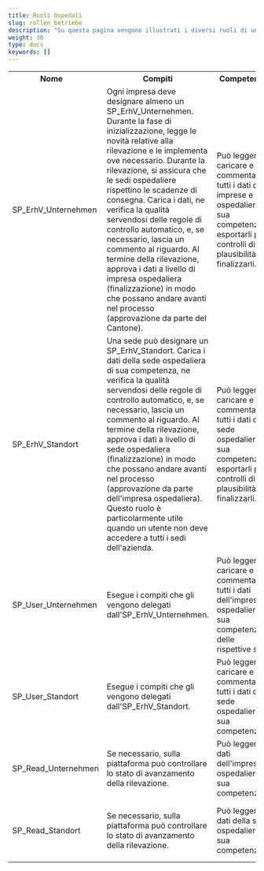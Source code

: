 ```yaml
---
title: Ruoli Ospedali
slug: rollen_betriebe
description: "Su questa pagina vengono illustrati i diversi ruoli di un utente stabilimento (ospedali)."
weight: 30
type: docs
keywords: []
---
```


<table>
  <tr>
    <th><div style="width:160px"> Nome </div></th>
    <th> Compiti </th>
    <th> <div style="width:110px"> Competenze </div> </th>
    <th> <div style="width:120px"> Responsabilità </div> </th>
  </tr>
  <tr>
    <td>SP_ErhV_Unternehmen</td>
    <td>Ogni impresa deve designare almeno un SP_ErhV_Unternehmen. Durante la fase di inizializzazione, legge le novità relative alla rilevazione e le implementa ove necessario. Durante la rilevazione, si assicura che le sedi ospedaliere rispettino le scadenze di consegna. Carica i dati, ne verifica la qualità servendosi delle regole di controllo automatico, e, se necessario, lascia un commento al riguardo. Al termine della rilevazione, approva i dati a livello di impresa ospedaliera (finalizzazione) in modo che possano andare avanti nel processo (approvazione da parte del Cantone).</td>
    <td>Può leggere, caricare e commentare tutti i dati delle imprese e sedi ospedaliere di sua competenza, esportarli per controlli di plausibilità e finalizzarli.</td>
    <td>Si assicura che i dati dell'impresa ospedaliera di sua competenza siano messi a disposizione entro il termine stabilito e di buona qualità per poi approvarli a livello di impresa ospedaliera.</td>
  </tr>
  <tr>
    <td>SP_ErhV_Standort</td>
    <td>Una sede può designare un SP_ErhV_Standort. Carica i dati della sede ospedaliera di sua competenza, ne verifica la qualità servendosi delle regole di controllo automatico, e, se necessario, lascia un commento al riguardo. Al termine della rilevazione, approva i dati a livello di sede ospedaliera (finalizzazione) in modo che possano andare avanti nel processo (approvazione da parte dell'impresa ospedaliera). Questo ruolo è particolarmente utile quando un utente non deve accedere a tutti i sedi dell'azienda.</td>
    <td>Può leggere, caricare e commentare tutti i dati della sede ospedaliera di sua competenza, esportarli per controlli di plausibilità e finalizzarli.</td>
    <td>Si assicura che i dati della sede ospedaliera di sua competenza siano messi a disposizione entro il termine stabilito e di buona qualità per poi approvarli a livello di sede ospedaliera. Inoltre, informa immediatamente il KT_Superuser qualora gli utenti della sede ospedaliera di sua competenza vengano sostituiti (ad es. in caso un dipendente si dimetta oppure in caso cambi funzione e non abbia più bisogno di accedere alla piattaforma SpiGes).</td>
  </tr>
  <tr>
    <td>SP_User_Unternehmen</td>
    <td>Esegue i compiti che gli vengono delegati dall'SP_ErhV_Unternehmen.</td>
    <td>Può leggere, caricare e commentare tutti i dati dell'impresa ospedaliera di sua competenza e delle rispettive sedi.</td>
    <td>Assiste l'SP_ErhV_Unternehmen nei suoi compiti.</td>
  </tr>
  <tr>
    <td>SP_User_Standort</td>
    <td>Esegue i compiti che gli vengono delegati dall'SP_ErhV_Standort.</td>
    <td>Può leggere, caricare e commentare tutti i dati della sede ospedaliera di sua competenza.</td>
    <td>Assiste l'SP_ErhV_Standort nei suoi compiti.</td>
  </tr>
  <tr>
    <td>SP_Read_Unternehmen</td>
    <td>Se necessario, sulla piattaforma può controllare lo stato di avanzamento della rilevazione.</td>
    <td>Può leggere i dati dell'impresa ospedaliera di sua competenza.</td>
    <td>È soggetto all'obbligo di riservatezza e non può divulgare a persone non autorizzate le informazioni lette sulla piattaforma.</td>
  </tr>
  <tr>
    <td>SP_Read_Standort</td>
    <td>Se necessario, sulla piattaforma può controllare lo stato di avanzamento della rilevazione.</td>
    <td>Può leggere i dati della sede ospedaliera di sua competenza.</td>
    <td>È soggetto all'obbligo di riservatezza e non può divulgare a persone non autorizzate le informazioni lette sulla piattaforma.</td>
  </tr>
</table>
